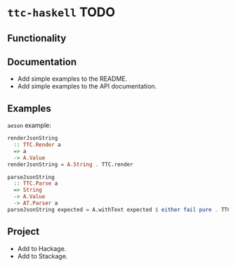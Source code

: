 # `ttc-haskell` TODO

## Functionality

## Documentation

* Add simple examples to the README.
* Add simple examples to the API documentation.

## Examples

`aeson` example:

```haskell
renderJsonString
  :: TTC.Render a
  => a
  -> A.Value
renderJsonString = A.String . TTC.render

parseJsonString
  :: TTC.Parse a
  => String
  -> A.Value
  -> AT.Parser a
parseJsonString expected = A.withText expected $ either fail pure . TTC.parse
```

## Project

* Add to Hackage.
* Add to Stackage.
